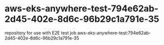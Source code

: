 # aws-eks-anywhere-test-794e62ab-2d45-402e-8d6c-96b29c1a791e-35
repository for use with E2E test job aws-eks-anywhere-test:794e62ab-2d45-402e-8d6c-96b29c1a791e-35
